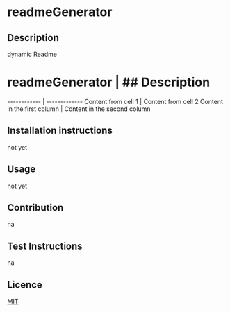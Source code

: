 # readmeGenerator 
  ## Description
  dynamic Readme 
 # readmeGenerator | ## Description
------------ | -------------
Content from cell 1 | Content from cell 2
Content in the first column | Content in the second column
  ## Installation instructions
  not yet 
  ## Usage
   not yet 
  ## Contribution
   na  
  ## Test Instructions
   na
  ## Licence
   [MIT](https://choosealicense.com/licenses/mit/)
  
  
